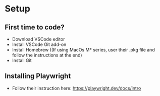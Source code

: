 # Setup
## First time to code?
- Download VSCode editor
- Install VSCode Git add-on
- Install Homebrew ((If using MacOs M* series, user their .pkg file and follow the instructions at the end)
- Install Git

## Installing Playwright
- Follow their instruction here: https://playwright.dev/docs/intro
